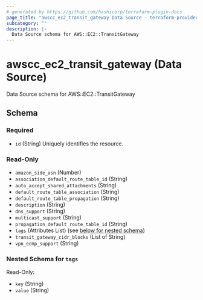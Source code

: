 ```yaml
---
# generated by https://github.com/hashicorp/terraform-plugin-docs
page_title: "awscc_ec2_transit_gateway Data Source - terraform-provider-awscc"
subcategory: ""
description: |-
  Data Source schema for AWS::EC2::TransitGateway
---
```


# awscc_ec2_transit_gateway (Data Source)

Data Source schema for AWS::EC2::TransitGateway



<!-- schema generated by tfplugindocs -->
## Schema

### Required

- `id` (String) Uniquely identifies the resource.

### Read-Only

- `amazon_side_asn` (Number)
- `association_default_route_table_id` (String)
- `auto_accept_shared_attachments` (String)
- `default_route_table_association` (String)
- `default_route_table_propagation` (String)
- `description` (String)
- `dns_support` (String)
- `multicast_support` (String)
- `propagation_default_route_table_id` (String)
- `tags` (Attributes List) (see [below for nested schema](#nestedatt--tags))
- `transit_gateway_cidr_blocks` (List of String)
- `vpn_ecmp_support` (String)

<a id="nestedatt--tags"></a>
### Nested Schema for `tags`

Read-Only:

- `key` (String)
- `value` (String)


